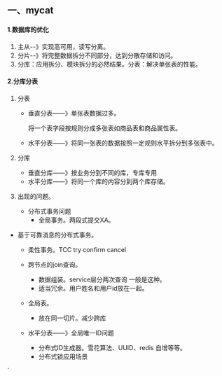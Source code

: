 ## 一、mycat

#### 1.数据库的优化

1. 主从--》实现高可用，读写分离。
2. 分片--》将完整数据拆分不同部分，达到分散存储和访问。
3. 分库：应用拆分、模块拆分的必然结果。分表：解决单张表的性能。

#### 2.分库分表

1. 分表

   - 垂直分表——》单张表数据过多。

     将一个表字段按规则分成多张表如商品表和商品属性表。

   - 水平分表——》将同一张表的数据按照一定规则水平拆分到多张表中。
   
2. 分库

   - 垂直分库——》按业务分到不同的库，专库专用
   - 水平分库——》将同一个库的内容分到两个库存储。

3. 出现的问题。

   - 分布式事务问题
     - 全局事务。两段式提交XA。
- 基于可靠消息的分布式事务。
     - 柔性事务。TCC try confirm cancel
     
   - 跨节点的join查询。
     - 数据组装。service层分两次查询 一般是这种。
     - 适当冗余。用户姓名和用户id放在一起。
  - 全局表。
     - 放在同一切片。减少跨库
   
   - 水平分表——》全局唯一ID问题
     - 分布式ID生成器。雪花算法、UUID、redis 自增等等。
     - 分布式锁应用场景

`